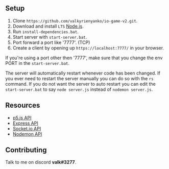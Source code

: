 ## Setup

1. Clone `https://github.com/valkyrienyanko/io-game-v2.git`.
2. Download and install `LTS` [Node.js](https://nodejs.org/en/).
3. Run `install-dependencies.bat`.
4. Start server with `start-server.bat`.
5. Port forward a port like '7777'. (TCP)
6. Create a client by opening up `https://localhost:7777/` in your browser.

If you're using a port other then '7777', make sure that you change the env PORT in the `start-server.bat`.

The server will automatically restart whenever code has been changed. If you ever need to restart the server manually you can do so with the `rs` command. If you do not want the server to auto restart you can edit the `start-server.bat` to say `node server.js` instead of `nodemon server.js`.

## Resources

- [p5.js API](https://p5js.org/reference/)
- [Express API](https://expressjs.com/en/api.html)
- [Socket.io API](https://socket.io/docs/)
- [Nodemon API](https://github.com/remy/nodemon/blob/master/README.md)

## Contributing

Talk to me on discord **valk#3277**.
